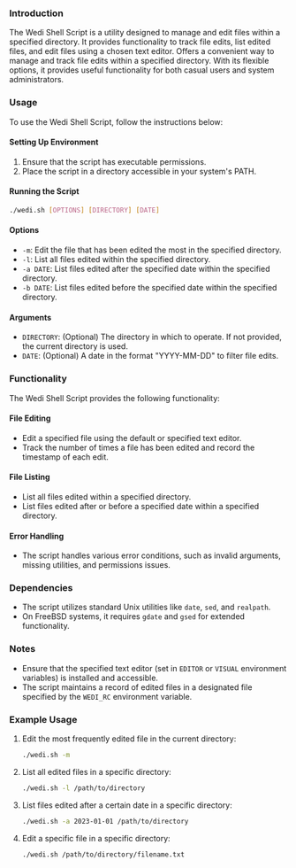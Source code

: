 ### Introduction
The Wedi Shell Script is a utility designed to manage and edit files within a specified directory. It provides functionality to track file edits, list edited files, and edit files using a chosen text editor.
Offers a convenient way to manage and track file edits within a specified directory. With its flexible options, it provides useful functionality for both casual users and system administrators.

### Usage
To use the Wedi Shell Script, follow the instructions below:

#### Setting Up Environment
1. Ensure that the script has executable permissions.
2. Place the script in a directory accessible in your system's PATH.

#### Running the Script
```sh
./wedi.sh [OPTIONS] [DIRECTORY] [DATE]
```

#### Options
- `-m`: Edit the file that has been edited the most in the specified directory.
- `-l`: List all files edited within the specified directory.
- `-a DATE`: List files edited after the specified date within the specified directory.
- `-b DATE`: List files edited before the specified date within the specified directory.

#### Arguments
- `DIRECTORY`: (Optional) The directory in which to operate. If not provided, the current directory is used.
- `DATE`: (Optional) A date in the format "YYYY-MM-DD" to filter file edits.

### Functionality
The Wedi Shell Script provides the following functionality:

#### File Editing
- Edit a specified file using the default or specified text editor.
- Track the number of times a file has been edited and record the timestamp of each edit.

#### File Listing
- List all files edited within a specified directory.
- List files edited after or before a specified date within a specified directory.

#### Error Handling
- The script handles various error conditions, such as invalid arguments, missing utilities, and permissions issues.

### Dependencies
- The script utilizes standard Unix utilities like `date`, `sed`, and `realpath`.
- On FreeBSD systems, it requires `gdate` and `gsed` for extended functionality.

### Notes
- Ensure that the specified text editor (set in `EDITOR` or `VISUAL` environment variables) is installed and accessible.
- The script maintains a record of edited files in a designated file specified by the `WEDI_RC` environment variable.

### Example Usage
1. Edit the most frequently edited file in the current directory:
   ```sh
   ./wedi.sh -m
   ```

2. List all edited files in a specific directory:
   ```sh
   ./wedi.sh -l /path/to/directory
   ```

3. List files edited after a certain date in a specific directory:
   ```sh
   ./wedi.sh -a 2023-01-01 /path/to/directory
   ```

4. Edit a specific file in a specific directory:
   ```sh
   ./wedi.sh /path/to/directory/filename.txt
   ```
